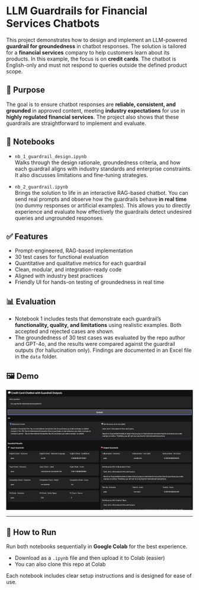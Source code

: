 # LLM Guardrails for Financial Services Chatbots

This project demonstrates how to design and implement an LLM-powered **guardrail for groundedness** in chatbot responses. The solution is tailored for a **financial services** company to help customers learn about its products. In this example, the focus is on **credit cards**. The chatbot is English-only and must not respond to queries outside the defined product scope.

## 🧠 Purpose

The goal is to ensure chatbot responses are **reliable, consistent, and grounded** in approved content, meeting **industry expectations** for use in **highly regulated financial services**. The project also shows that these guardrails are straightforward to implement and evaluate.

## 📘 Notebooks

- `nb_1_guardrail_design.ipynb`  
  Walks through the design rationale, groundedness criteria, and how each guardrail aligns with industry standards and enterprise constraints. It also discusses limitations and fine-tuning strategies.

- `nb_2_guardrail.ipynb`  
  Brings the solution to life in an interactive RAG-based chatbot. You can send real prompts and observe how the guardrails behave **in real time** (no dummy responses or artificial examples). This allows you to directly experience and evaluate how effectively the guardrails detect undesired queries and ungrounded responses.

## ✅ Features

- Prompt-engineered, RAG-based implementation
- 30 test cases for functional evaluation
- Quantitative and qualitative metrics for each guardrail
- Clean, modular, and integration-ready code
- Aligned with industry best practices
- Friendly UI for hands-on testing of groundedness in real time

## 📊 Evaluation

- Notebook 1 includes tests that demonstrate each guardrail’s **functionality, quality, and limitations** using realistic examples. Both accepted and rejected cases are shown.
- The groundedness of 30 test cases was evaluated by the repo author and GPT-4o, and the results were compared against the guardrail outputs (for hallucination only). Findings are documented in an Excel file in the `data` folder.

## 🖼️ Demo

<p align="center">
  <img src="assets/demo-ui.png" alt="Demo UI" width="1000"/>
</p>

---

## 🚀 How to Run

Run both notebooks sequentially in **Google Colab** for the best experience.

- Download as a `.ipynb` file and then upload it to Colab (easier)
- You can also clone this repo at Colab

Each notebook includes clear setup instructions and is designed for ease of use.
